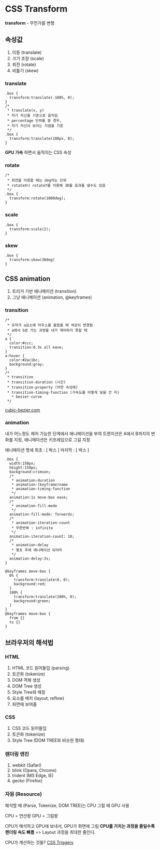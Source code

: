 # CSS Transform
**transform** - 무언가를 변형

## 속성값
1. 이동 (translate)
2. 크기 조정 (scale)
3. 회전 (rotate)
4. 비틀기 (skew)

### translate
```
.box {
  transform:translate(-100%, 0);
}
/*
 * translate(x, y)
 * 자기 자신을 기준으로 움직임
 * percentage 단위를 쓸 경우,
 * 자기 자신이 보이는 지점을 기준
 */
.box {
  transform:translate(100px, 0);
}
```
**GPU 가속** 하면서 움직이는 CSS 속성

### rotate
```
/*
 * 회전을 이용할 때는 deg라는 단위
 * rotateX나 rotateY를 이용해 3D를 효과를 낼수도 있음
 */
.box {
  transform:rotate(1080deg);
}
```

### scale
```
.box {
  transform:scale(2);
}
```

### skew
```
.box {
  transform:skew(30deg)
}
```

## CSS animation
1. 트리거 기반 애니메이션 (transition)
2. 그냥 애니메이션 (animation, @keyframes)

### transition
```
/*
 * 유저가 a요소에 마우스를 올렸을 때 색상이 변경됨
 * a에서 b로 가는 과정을 내가 제어하지 못할 때
 */
a {
  color:#ccc;
  transition:0.3s all ease;
}
a:hover {
  color:#2ac1bc;
  background:gray;
}
/*
 * transition
 * transition-duration (시간)
 * transition-property (어떤 속성에)
 * transition-timing-function (가속도를 어떻게 넣을 건 지)
   * bezier-curve
 */
```
[cubic-bezier.com](http://cubic-bezier.com/)

### animation
내가 어느정도 제어 가능한 단계에서 애니메이션을 부여
트랜지션은 A에서 B까지의 변화를 지정, 애니메이션은 키프레임으로 그걸 지정

애니메이션 명세
최초 : [  박스   ]
마지막 :                                                  [  박스   ]
```
.box {
  width:150px;
  height:150px;
  background:crimson;
  /*
   * animation-duration
   * animation-(keyframe)name
   * animation-timing-function
   */
  animation:1s move-box ease;
  /*
   * animation-fill-mode
   */
  animation-fill-mode: forwards;
  /*
   * animation-iteration-count
   * 무한반복 : infinite
   */
  animation-iteration-count: 10;
  /*
   * animation-delay
   * 몇초 후에 애니메이션 되어라
   */
  animation-delay:3s;
}

@keyframes move-box {
  0% {
    transform:translate(0, 0);
    background:red;
  }
  100% {
    transform:translate(100%, 0);
    background:green;
  }
}
@keyframes move-box {
  from {}
  to {}
}
```

## 브라우저의 해석법
### HTML
1. HTML 코드 읽어들임 (parsing)
2. 토큰화 (tokenize)
3. DOM 객체 생성
4. DOM Tree 생성
5. Style Tree와 매칭
6. 요소를 배치 (layout, reflow)
7. 화면에 보여줌

### CSS
1. CSS 코드 읽어들임
2. 토큰화 (tokenize)
3. Style Tree (DOM TREE와 비슷한 형태)

### 렌더링 엔진
1. webkit (Safari)
2. blink (Opera, Chrome)
3. trident (MS Edge, IE)
4. gecko (Firefox)

### 자원 (Resource)
해석할 때 (Parse, Tokenize, DOM TREE)는 CPU
그릴 때 GPU 사용

CPU = 연산왕
GPU = 그림왕

CPU가 해석하고 GPU에 보내서, GPU가 화면에 그림
**CPU를 거치는 과정을 줄일수록 렌더링 속도 빠름**
=> Layout 과정을 최대한 줄인다.

CPU가 계산하는 것들?
[CSS Triggers](https://csstriggers.com/)
